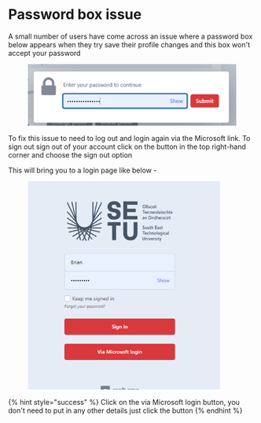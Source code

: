 # Password box issue

A small number of users have come across an issue where a password box below appears when they try save their profile changes and this box won't accept your password&#x20;

<div align="left">

<figure><img src=".gitbook/assets/password .png" alt=""><figcaption></figcaption></figure>

</div>

To fix this issue to need to log out and login again via the Microsoft link. To sign out sign out of your account click on the button in the top right-hand corner and choose the sign out option&#x20;

This will bring you to a login page like below  -&#x20;



<div align="left">

<figure><img src=".gitbook/assets/box.png" alt="" width="391"><figcaption></figcaption></figure>

</div>

{% hint style="success" %}
Click on the via Microsoft login button, you don't need to put in any other details just click the button&#x20;
{% endhint %}

